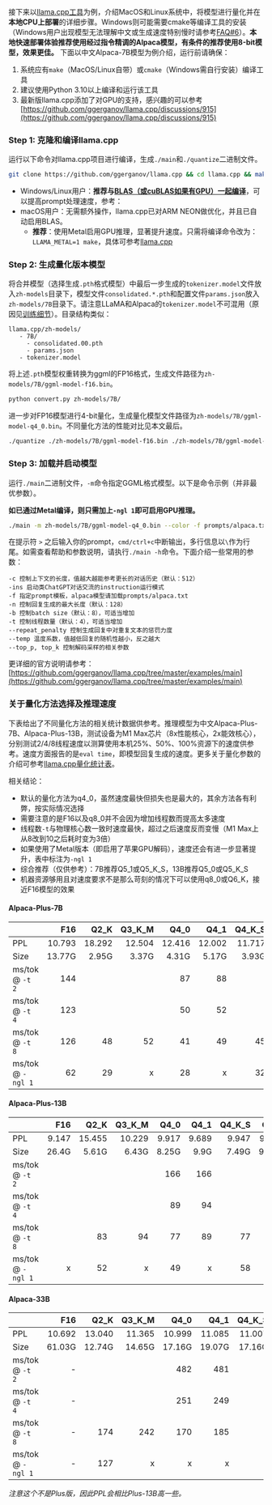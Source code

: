 接下来以[llama.cpp工具](https://github.com/ggerganov/llama.cpp)为例，介绍MacOS和Linux系统中，将模型进行量化并在**本地CPU上部署**的详细步骤。Windows则可能需要cmake等编译工具的安装（Windows用户出现模型无法理解中文或生成速度特别慢时请参考[FAQ#6](./常见问题#问题6windows下模型无法理解中文生成速度很慢等问题)）。**本地快速部署体验推荐使用经过指令精调的Alpaca模型，有条件的推荐使用8-bit模型，效果更佳。** 下面以中文Alpaca-7B模型为例介绍，运行前请确保：

1. 系统应有`make`（MacOS/Linux自带）或`cmake`（Windows需自行安装）编译工具
4. 建议使用Python 3.10以上编译和运行该工具
5. 最新版llama.cpp添加了对GPU的支持，感兴趣的可以参考[https://github.com/ggerganov/llama.cpp/discussions/915](https://github.com/ggerganov/llama.cpp/discussions/915)


### Step 1: 克隆和编译llama.cpp

运行以下命令对llama.cpp项目进行编译，生成`./main`和`./quantize`二进制文件。

```bash
git clone https://github.com/ggerganov/llama.cpp && cd llama.cpp && make
```

- Windows/Linux用户：**推荐与[BLAS（或cuBLAS如果有GPU）一起编译](https://github.com/ggerganov/llama.cpp#blas-build)**，可以提高prompt处理速度，参考：
- macOS用户：无需额外操作，llama.cpp已对ARM NEON做优化，并且已自动启用BLAS。
  - **推荐**：使用Metal启用GPU推理，显著提升速度。只需将编译命令改为：`LLAMA_METAL=1 make`，具体可参考[llama.cpp](https://github.com/ggerganov/llama.cpp#metal-build)


###  Step 2: 生成量化版本模型

将合并模型（选择生成`.pth`格式模型）中最后一步生成的`tokenizer.model`文件放入`zh-models`目录下，模型文件`consolidated.*.pth`和配置文件`params.json`放入`zh-models/7B`目录下。请注意LLaMA和Alpaca的`tokenizer.model`不可混用（原因见[训练细节](./训练细节)）。目录结构类似：

```
llama.cpp/zh-models/
   - 7B/
     - consolidated.00.pth
     - params.json
   - tokenizer.model
```

将上述`.pth`模型权重转换为ggml的FP16格式，生成文件路径为`zh-models/7B/ggml-model-f16.bin`。

```bash
python convert.py zh-models/7B/
```

进一步对FP16模型进行4-bit量化，生成量化模型文件路径为`zh-models/7B/ggml-model-q4_0.bin`。不同量化方法的性能对比见本文最后。

```bash
./quantize ./zh-models/7B/ggml-model-f16.bin ./zh-models/7B/ggml-model-q4_0.bin q4_0
```

### Step 3: 加载并启动模型

运行`./main`二进制文件，`-m`命令指定GGML格式模型。以下是命令示例（并非最优参数）。

**如已通过Metal编译，则只需加上`-ngl 1`即可启用GPU推理。**

```bash
./main -m zh-models/7B/ggml-model-q4_0.bin --color -f prompts/alpaca.txt -ins -c 2048 --temp 0.2 -n 256 --repeat_penalty 1.1
```
在提示符 `>` 之后输入你的prompt，`cmd/ctrl+c`中断输出，多行信息以`\`作为行尾。如需查看帮助和参数说明，请执行`./main -h`命令。下面介绍一些常用的参数：

```
-c 控制上下文的长度，值越大越能参考更长的对话历史（默认：512）
-ins 启动类ChatGPT对话交流的instruction运行模式
-f 指定prompt模板，alpaca模型请加载prompts/alpaca.txt
-n 控制回复生成的最大长度（默认：128）
-b 控制batch size（默认：8），可适当增加
-t 控制线程数量（默认：4），可适当增加
--repeat_penalty 控制生成回复中对重复文本的惩罚力度
--temp 温度系数，值越低回复的随机性越小，反之越大
--top_p, top_k 控制解码采样的相关参数
```

更详细的官方说明请参考：[https://github.com/ggerganov/llama.cpp/tree/master/examples/main](https://github.com/ggerganov/llama.cpp/tree/master/examples/main)


### 关于量化方法选择及推理速度

下表给出了不同量化方法的相关统计数据供参考。推理模型为中文Alpaca-Plus-7B、Alpaca-Plus-13B，测试设备为M1 Max芯片（8x性能核心，2x能效核心），分别测试2/4/8线程速度以测算使用本机25%、50%、100%资源下的速度供参考。速度方面报告的是`eval time`，即模型回复生成的速度。更多关于量化参数的介绍可参考[llama.cpp量化统计表](https://github.com/ggerganov/llama.cpp#quantization)。

相关结论：

- 默认的量化方法为q4_0，虽然速度最快但损失也是最大的，其余方法各有利弊，按实际情况选择
- 需要注意的是F16以及q8_0并不会因为增加线程数而提高太多速度
- 线程数`-t`与物理核心数一致时速度最快，超过之后速度反而变慢（M1 Max上从8改到10之后耗时变为3倍）
- 如果使用了Metal版本（即启用了苹果GPU解码），速度还会有进一步显著提升，表中标注为`-ngl 1`
- 综合推荐（仅供参考）：7B推荐Q5_1或Q5_K_S，13B推荐Q5_0或Q5_K_S
- 机器资源够用且对速度要求不是那么苛刻的情况下可以使用q8_0或Q6_K，接近F16模型的效果

#### Alpaca-Plus-7B

|                   |    F16 |   Q2_K | Q3_K_M |   Q4_0 |   Q4_1 | Q4_K_S |   Q5_0 |   Q5_1 | Q5_K_S |   Q6_K |   Q8_0 |
| ----------------- | -----: | -----: | -----: | -----: | -----: | -----: | -----: | -----: | -----: | -----: | -----: |
| PPL               | 10.793 | 18.292 | 12.504 | 12.416 | 12.002 | 11.717 | 11.155 | 10.905 | 10.930 | 10.845 | 10.790 |
| Size              | 13.77G |  2.95G |  3.37G |  4.31G |  5.17G |  3.93G |  4.74G |  5.17G |  4.76G |  5.65G |  7.75G |
| ms/tok @ `-t 2`   |    144 |        |        |     87 |     88 |        |    143 |    157 |        |        |    103 |
| ms/tok @ `-t 4`   |    123 |        |        |     50 |     52 |        |     75 |     82 |        |        |     72 |
| ms/tok @ `-t 8`   |    126 |     48 |     52 |     41 |     49 |     45 |     46 |     49 |     52 |     58 |     69 |
| ms/tok @ `-ngl 1` |     62 |     29 |      x |     28 |      x |     32 |      x |      x |      x |     32 |      x |

#### Alpaca-Plus-13B

|                   |   F16 |   Q2_K | Q3_K_M |  Q4_0 |  Q4_1 | Q4_K_S |  Q5_0 |  Q5_1 | Q5_K_S |   Q6_K |   Q8_0 |
| ----------------- | ----: | -----: | -----: | ----: | ----: | -----: | ----: | ----: | -----: | -----: | -----: |
| PPL               | 9.147 | 15.455 | 10.229 | 9.917 | 9.689 |  9.947 | 9.325 | 9.344 |  9.286 |  9.169 |  9.147 |
| Size              | 26.4G |  5.61G |  6.43G | 8.25G |  9.9G |  7.49G | 9.08G |  9.9G |  9.11G | 10.83G | 14.85G |
| ms/tok @ `-t 2`   |       |        |        |   166 |   166 |        |   273 |   304 |        |        |    192 |
| ms/tok @ `-t 4`   |       |        |        |    89 |    94 |        |   142 |   155 |        |        |    132 |
| ms/tok @ `-t 8`   |       |     83 |     94 |    77 |    89 |     77 |    86 |    93 |     93 |    104 |    132 |
| ms/tok @ `-ngl 1` |     x |     52 |      x |    49 |     x |     58 |     x |     x |      x |     59 |      x |

#### Alpaca-33B

|                 |    F16 |  Q2_K  | Q3_K_M | Q4_0   | Q4_1   | Q4_K_S | Q5_0   | Q5_1   | Q5_K_S | Q6_K   |   Q8_0 |
| :-------------- | -----: | ----: | ------: | ------: | ------: | ------: | ------: | ------: | ------: | ------: | -----: |
| PPL             | 10.692 | 13.040 | 11.365 | 10.999 | 11.085 | 11.007 | 10.717 | 10.747 | 10.802 | 10.713 |        |
| Size            | 61.03G | 12.74G | 14.65G | 17.16G | 19.07G | 17.16G | 20.98G | 24.58G | 20.98G | 25.03G | 32.42G |
| ms/tok @ `-t 2` |      - |        |        | 482    | 481    |        | 702    | 919    |        |        |      - |
| ms/tok @ `-t 4` |      - |        |        | 251    | 249    |        | 355    | 487    |        |        |      - |
| ms/tok @ `-t 8` |      - |  174  | 242    | 170    | 185    |        | 224    | 306    |        |        |      - |
| ms/tok @ `-ngl 1` | - | 127 | x | x | x | x | x | x | x | x | x |

*注意这个不是Plus版，因此PPL会相比Plus-13B高一些。*